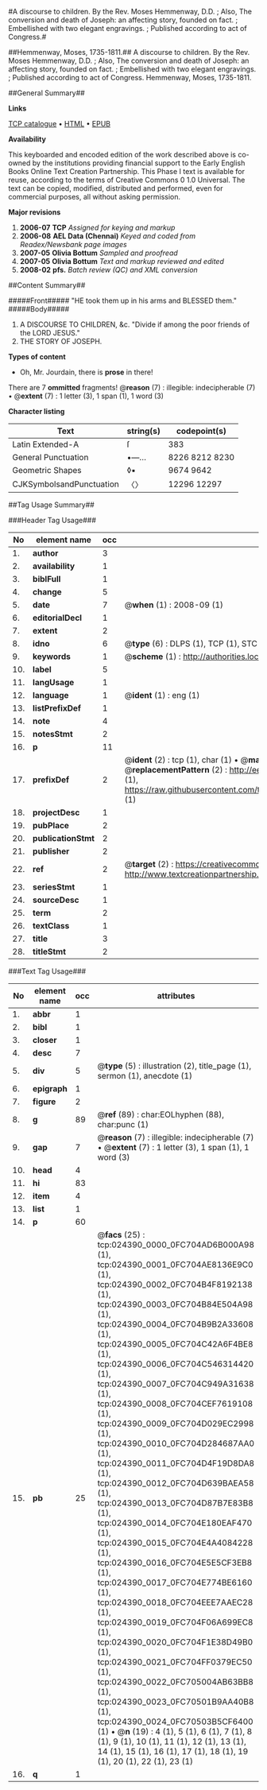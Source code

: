 #A discourse to children. By the Rev. Moses Hemmenway, D.D. ; Also, The conversion and death of Joseph: an affecting story, founded on fact. ; Embellished with two elegant engravings. ; Published according to act of Congress.#

##Hemmenway, Moses, 1735-1811.##
A discourse to children. By the Rev. Moses Hemmenway, D.D. ; Also, The conversion and death of Joseph: an affecting story, founded on fact. ; Embellished with two elegant engravings. ; Published according to act of Congress.
Hemmenway, Moses, 1735-1811.

##General Summary##

**Links**

[TCP catalogue](http://www.ota.ox.ac.uk/tcp/)  • 
[HTML](http://tei.it.ox.ac.uk/tcp/Texts-HTML/free/N18/N18766.html)  • 
[EPUB](http://tei.it.ox.ac.uk/tcp/Texts-EPUB/free/N18/N18766.epub)

**Availability**

This keyboarded and encoded edition of the
	       work described above is co-owned by the institutions
	       providing financial support to the Early English Books
	       Online Text Creation Partnership. This Phase I text is
	       available for reuse, according to the terms of Creative
	       Commons 0 1.0 Universal. The text can be copied,
	       modified, distributed and performed, even for
	       commercial purposes, all without asking permission.

**Major revisions**

1. __2006-07__ __TCP__ *Assigned for keying and markup*
1. __2006-08__ __AEL Data (Chennai)__ *Keyed and coded from Readex/Newsbank page images*
1. __2007-05__ __Olivia Bottum__ *Sampled and proofread*
1. __2007-05__ __Olivia Bottum__ *Text and markup reviewed and edited*
1. __2008-02__ __pfs.__ *Batch review (QC) and XML conversion*

##Content Summary##

#####Front#####
"HE took them up in his arms and BLESSED them."
#####Body#####

1. A DISCOURSE TO CHILDREN, &c.
"Divide if among the poor friends of the LORD JESUS."
1. THE STORY OF JOSEPH.

**Types of content**

  * Oh, Mr. Jourdain, there is **prose** in there!

There are 7 **ommitted** fragments! 
 @__reason__ (7) : illegible: indecipherable (7)  •  @__extent__ (7) : 1 letter (3), 1 span (1), 1 word (3)

**Character listing**


|Text|string(s)|codepoint(s)|
|---|---|---|
|Latin Extended-A|ſ|383|
|General Punctuation|•—…|8226 8212 8230|
|Geometric Shapes|◊▪|9674 9642|
|CJKSymbolsandPunctuation|〈〉|12296 12297|

##Tag Usage Summary##

###Header Tag Usage###

|No|element name|occ|attributes|
|---|---|---|---|
|1.|__author__|3||
|2.|__availability__|1||
|3.|__biblFull__|1||
|4.|__change__|5||
|5.|__date__|7| @__when__ (1) : 2008-09 (1)|
|6.|__editorialDecl__|1||
|7.|__extent__|2||
|8.|__idno__|6| @__type__ (6) : DLPS (1), TCP (1), STC (1), NOTIS (1), IMAGE-SET (1), EVANS-CITATION (1)|
|9.|__keywords__|1| @__scheme__ (1) : http://authorities.loc.gov/ (1)|
|10.|__label__|5||
|11.|__langUsage__|1||
|12.|__language__|1| @__ident__ (1) : eng (1)|
|13.|__listPrefixDef__|1||
|14.|__note__|4||
|15.|__notesStmt__|2||
|16.|__p__|11||
|17.|__prefixDef__|2| @__ident__ (2) : tcp (1), char (1)  •  @__matchPattern__ (2) : ([0-9\-]+):([0-9IVX]+) (1), (.+) (1)  •  @__replacementPattern__ (2) : http://eebo.chadwyck.com/downloadtiff?vid=$1&page=$2 (1), https://raw.githubusercontent.com/textcreationpartnership/Texts/master/tcpchars.xml#$1 (1)|
|18.|__projectDesc__|1||
|19.|__pubPlace__|2||
|20.|__publicationStmt__|2||
|21.|__publisher__|2||
|22.|__ref__|2| @__target__ (2) : https://creativecommons.org/publicdomain/zero/1.0/ (1), http://www.textcreationpartnership.org/docs/. (1)|
|23.|__seriesStmt__|1||
|24.|__sourceDesc__|1||
|25.|__term__|2||
|26.|__textClass__|1||
|27.|__title__|3||
|28.|__titleStmt__|2||


###Text Tag Usage###

|No|element name|occ|attributes|
|---|---|---|---|
|1.|__abbr__|1||
|2.|__bibl__|1||
|3.|__closer__|1||
|4.|__desc__|7||
|5.|__div__|5| @__type__ (5) : illustration (2), title_page (1), sermon (1), anecdote (1)|
|6.|__epigraph__|1||
|7.|__figure__|2||
|8.|__g__|89| @__ref__ (89) : char:EOLhyphen (88), char:punc (1)|
|9.|__gap__|7| @__reason__ (7) : illegible: indecipherable (7)  •  @__extent__ (7) : 1 letter (3), 1 span (1), 1 word (3)|
|10.|__head__|4||
|11.|__hi__|83||
|12.|__item__|4||
|13.|__list__|1||
|14.|__p__|60||
|15.|__pb__|25| @__facs__ (25) : tcp:024390_0000_0FC704AD6B000A98 (1), tcp:024390_0001_0FC704AE8136E9C0 (1), tcp:024390_0002_0FC704B4F8192138 (1), tcp:024390_0003_0FC704B84E504A98 (1), tcp:024390_0004_0FC704B9B2A33608 (1), tcp:024390_0005_0FC704C42A6F4BE8 (1), tcp:024390_0006_0FC704C546314420 (1), tcp:024390_0007_0FC704C949A31638 (1), tcp:024390_0008_0FC704CEF7619108 (1), tcp:024390_0009_0FC704D029EC2998 (1), tcp:024390_0010_0FC704D284687AA0 (1), tcp:024390_0011_0FC704D4F19D8DA8 (1), tcp:024390_0012_0FC704D639BAEA58 (1), tcp:024390_0013_0FC704D87B7E83B8 (1), tcp:024390_0014_0FC704E180EAF470 (1), tcp:024390_0015_0FC704E4A4084228 (1), tcp:024390_0016_0FC704E5E5CF3EB8 (1), tcp:024390_0017_0FC704E774BE6160 (1), tcp:024390_0018_0FC704EEE7AAEC28 (1), tcp:024390_0019_0FC704F06A699EC8 (1), tcp:024390_0020_0FC704F1E38D49B0 (1), tcp:024390_0021_0FC704FF0379EC50 (1), tcp:024390_0022_0FC705004AB63BB8 (1), tcp:024390_0023_0FC70501B9AA40B8 (1), tcp:024390_0024_0FC70503B5CF6400 (1)  •  @__n__ (19) : 4 (1), 5 (1), 6 (1), 7 (1), 8 (1), 9 (1), 10 (1), 11 (1), 12 (1), 13 (1), 14 (1), 15 (1), 16 (1), 17 (1), 18 (1), 19 (1), 20 (1), 22 (1), 23 (1)|
|16.|__q__|1||
